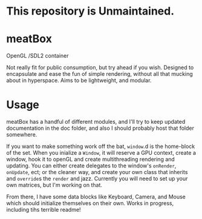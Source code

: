 # This repository is Unmaintained.

# meatBox
OpenGL /SDL2 container

Not really fit for public consumption, but try ahead if you wish.
Designed to encapsulate and ease the fun of simple rendering, without all that mucking about in hyperspace. Aims to be lightweight, and modular.

# Usage

meatBox has a handful of different modules, and I'll try to keep updated documentation in the doc folder, and also I should probably host that folder somewhere.

If you want to make something work off the bat, `window`.d is the home-block of the set. When you inialize a `Window`, it will reserve a GPU context, create a window, hook it to openGL and create multithreading rendering and updating.
You can either create delegates to the window's `onRender`, `onUpdate`, ect; or the cleaner way, and create your own class that inherits and `override`s the `render` and jazz. Currently you will need to set up your own matrices, but I'm working on that.

From there, I have some data blocks like Keyboard, Camera, and Mouse which should initialize themselves on their own. Works in progress, including tihs terrible readme!
